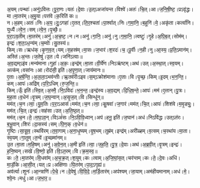 

  
अ॒यम्।पन्थाः॑।अनु॑ऽवित्तः।पु॒रा॒णः।यतः॑।दे॒वाः।उ॒त्ऽअजा॑यन्त।विश्वे॑।अतः॑।चि॒त्।आ।ज॒नि॒षी॒ष्ट॒।प्रऽवृ॑द्धः।मा।मा॒तर॑म्।अ॒मु॒या।पत्त॑वे।क॒रिति॑ कः॥  
न।अ॒हम्।अतः॑।निः।अ॒य॒।दुः॒ऽगहा॑।ए॒तत्।ति॒र॒श्चता॑।पा॒र्श्वात्।निः।ग॒मा॒नि॒।ब॒हूनि॑।मे॒।अकृ॑ता।कर्त्वा॑नि।युध्यै॑।त्वे॒न॒।सम्।त्वे॒न॒।पृ॒च्छै॒॥  
प॒रा॒ऽय॒तीम्।मा॒तर॑म्।अनु॑।अ॒च॒ष्ट॒।न।न।अनु॑।गा॒नि॒।अनु॑।नु।ग॒मा॒नि॒।त्वष्टुः॑।गृ॒हे।अ॒पि॒ब॒त्।सोम॑म्।इन्द्रः॑।श॒त॒ऽध॒न्य॑म्।च॒म्वोः॑।सु॒तस्य॑॥  
किम्।सः।ऋध॑क्।कृ॒ण॒व॒त्।यम्।स॒हस्र॑म्।मा॒सः।ज॒भार॑।श॒रदः॑।च॒।पू॒र्वीः।न॒ही।नु।आ॒स्य॒।प्र॒ति॒ऽमान॑म्।अस्ति॑।अ॒न्तः।ज॒तेषु॑।उ॒त।ये।जनि॑ऽत्वाः॥  
अ॒व॒द्यम्ऽइ॑व।मन्य॑माना।गुहा॑।अ॒कः॒।इन्द्र॑म्।मा॒ता।वी॒र्ये॑ण।निऽऋ॑ष्टम्।अथ॑।उत्।अ॒स्था॒त्।स्व॒यम्।अत्क॑म्।वसा॑नः।आ।रोद॑सी॒ इति॑।अ॒पृ॒णा॒त्।जाय॑मानः॥  
ए॒ताः।अ॒र्ष॒न्ति॒।अ॒ल॒ला॒ऽभव॑न्तीः।ऋ॒तव॑रीःऽइव।स॒म्ऽक्रोश॑मानाः।ए॒ताः।वि।पृ॒च्छ॒।किम्।इ॒दम्।भ॒न॒न्ति॒।कम्।आपः॑।अद्रि॑म्।प॒रि॒ऽधिम्।रु॒ज॒न्ति॒॥  
किम्।ऊँ॒ इति॑।स्वि॒त्।अ॒स्मै॒।नि॒ऽविदः॑।भ॒न॒न्त॒।इन्द्र॑स्य।अ॒व॒द्यम्।दि॒धि॒ष॒न्ते॒।आपः॑।मम॑।ए॒तान्।पु॒त्रः।म॒ह॒ता।व॒धेन॑।वृ॒त्रम्।ज॒घ॒न्वान्।अ॒सृ॒ज॒त्।वि।सिन्धू॑न्॥  
मम॑त्।च॒न।त्वा॒।यु॒व॒तिः।प॒रा॒ऽआस॑।मम॑त्।च॒न।त्वा॒।कु॒षवा॑।ज॒गार॑।मम॑त्।चि॒त्।आपः॑।शिश॑वे।म॒मृ॒ड्युः॒।मम॑त्।चि॒त्।इन्द्रः॑।सह॑सा।उत्।अ॒ति॒ष्ठ॒त्॥  
मम॑त्।च॒न।ते॒।म॒घ॒ऽव॒न्।विऽअं॑सः।नि॒ऽवि॒वि॒ध्वान्।अप॑।हनू॒ इति॑।ज॒घान॑।अध॑।निऽवि॑द्धः।उत्ऽत॑रः।ब॒भू॒वान्।शिरः॑।दा॒सस्य॑।सम्।पि॒ण॒क्।व॒धेन॑॥  
गृ॒ष्टिः।सा॒सू॒व॒।स्थवि॑रम्।त॒वा॒गाम्।अ॒ना॒धृ॒ष्यम्।वृ॒ष॒भम्।तुम्र॑म्।इन्द्र॑म्।अरी॑ळ्हम्।व॒त्सम्।च॒रथा॑य।मा॒ता।स्व॒यम्।गा॒तुम्।त॒न्वे॑।इ॒च्छमा॑नम्॥  
उ॒त।मा॒ता।म॒हि॒षम्।अनु॑।अ॒वे॒न॒त्।अ॒मी इति॑।त्वा॒।ज॒ह॒ति॒।पु॒त्र॒।दे॒वाः।अथ॑।अ॒ब्र॒वी॒त्।वृ॒त्रम्।इन्द्रः॑।ह॒नि॒ष्यन्।सखे॑।वि॒ष्णो॒ इति॑।वि॒ऽत॒रम्।वि।क्र॒म॒स्व॒॥  
कः।ते॒।मा॒तर॑म्।वि॒धवा॑म्।अ॒च॒क्र॒त्।श॒युम्।कः।त्वाम्।अ॒जि॒घां॒स॒त्।चर॑न्तम्।कः।ते॒।दे॒वः।अधि॑।मा॒र्डी॒के।आ॒सी॒त्।यत्।प्र।अक्षि॑णाः।पि॒तर॑म्।पा॒द॒ऽगृह्य॑॥  
अव॑र्त्या।शुनः॑।आ॒न्त्राणि॑।पे॒चे॒।न।दे॒वेषु॑।वि॒वि॒दे॒।म॒र्डि॒तार॑म्।अप॑श्यम्।जा॒याम्।अम॑हीयमानाम्।अध॑।मे॒।श्ये॒नः।मधु॑।आ।ज॒भा॒र॒॥  
